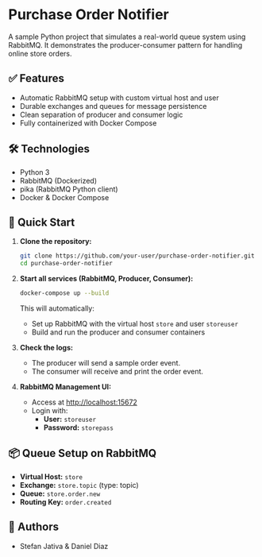 # Purchase Order Notifier

A sample Python project that simulates a real-world queue system using RabbitMQ. It demonstrates the producer-consumer pattern for handling online store orders.

## ✅ Features
- Automatic RabbitMQ setup with custom virtual host and user
- Durable exchanges and queues for message persistence
- Clean separation of producer and consumer logic
- Fully containerized with Docker Compose

## 🛠 Technologies
- Python 3
- RabbitMQ (Dockerized)
- pika (RabbitMQ Python client)
- Docker & Docker Compose

## 🚀 Quick Start

1. **Clone the repository:**
   ```bash
   git clone https://github.com/your-user/purchase-order-notifier.git
   cd purchase-order-notifier
   ```

2. **Start all services (RabbitMQ, Producer, Consumer):**
   ```bash
   docker-compose up --build
   ```

   This will automatically:
     - Set up RabbitMQ with the virtual host `store` and user `storeuser`
     - Build and run the producer and consumer containers

3. **Check the logs:**
   - The producer will send a sample order event.
   - The consumer will receive and print the order event.

4. **RabbitMQ Management UI:**
   - Access at [http://localhost:15672](http://localhost:15672)
   - Login with:
     - **User:** `storeuser`
     - **Password:** `storepass`

## 📦 Queue Setup on RabbitMQ
- **Virtual Host:** `store`
- **Exchange:** `store.topic` (type: topic)
- **Queue:** `store.order.new`
- **Routing Key:** `order.created`

## 👥 Authors
- Stefan Jativa & Daniel Diaz
